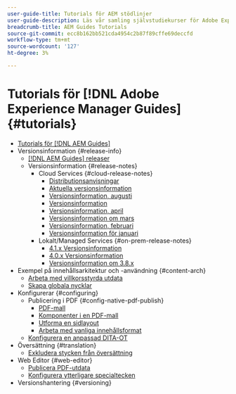 ```yaml
---
user-guide-title: Tutorials för AEM stödlinjer
user-guide-description: Läs vår samling självstudiekurser för Adobe Experience Manager Guides.
breadcrumb-title: AEM Guides Tutorials
source-git-commit: ecc8b162bb521cda4954c2b87f89cffe69deccfd
workflow-type: tm+mt
source-wordcount: '127'
ht-degree: 3%

---
```



# Tutorials för [!DNL Adobe Experience Manager Guides] {#tutorials}

+ [Tutorials för [!DNL AEM Guides]](overview.md)
+ Versionsinformation {#release-info}
   + [[!DNL AEM Guides] releaser](./release-info/latest-release-info.md)
   + Versionsinformation {#release-notes}
      + Cloud Services {#cloud-release-notes}
         + [Distributionsanvisningar](./release-info/deploy-xml-on-aemaacs.md)
         + [Aktuella versionsinformation](./release-info/release-notes-2022.9.0.md)
         + [Versionsinformation, augusti](./release-info/release-notes-2022.8.0.md)
         + [Versionsinformation](./release-info/release-notes-2022.5.0.md)
         + [Versionsinformation, april](./release-info/release-notes-2022.4.0.md)
         + [Versionsinformation om mars](./release-info/release-notes-2022.3.0.md)
         + [Versionsinformation, februari](./release-info/release-notes-2022.2.0.md)
         + [Versionsinformation för januari](./release-info/release-notes-2022.1.0.md)
      + Lokalt/Managed Services {#on-prem-release-notes}
         + [4.1.x Versionsinformation](./release-info/release-notes-4.1.md)
         + [4.0.x Versionsinformation](https://helpx.adobe.com/xml-documentation-for-experience-manager/release-note/release-notes-xml-documentation-solution-4-0.html)
         + [Versionsinformation om 3.8.x](https://helpx.adobe.com/xml-documentation-for-experience-manager/release-note/release-notes-xml-documentation-solution-3-8.html)
+ Exempel på innehållsarkitektur och -användning {#content-arch}
   + [Arbeta med villkorsstyrda utdata](./content-architecture/create-and-use-conditions.md)
   + [Skapa globala nycklar](./content-architecture/create-global-keys.md)
+ Konfigurerar {#configuring}
   + Publicering i PDF {#config-native-pdf-publish}
      + [PDF-mall](./native-pdf/pdf-template.md)
      + [Komponenter i en PDF-mall](./native-pdf/components-pdf-template.md)
      + [Utforma en sidlayout](./native-pdf/design-page-layout.md)
      + [Arbeta med vanliga innehållsformat](./native-pdf/stylesheet.md)
   + [Konfigurera en anpassad DITA-OT](./configuring/setup-a-custom-dita-ot.md)
+ Översättning {#translation}
   + [Exkludera stycken från översättning](./translation/exclude-paragraphs-from-translation.md)
+ Web Editor {#web-editor}
   + [Publicera PDF-utdata](./web-editor/native-pdf-web-editor.md)
   + [Konfigurera ytterligare specialtecken](./web-editor/configure-additional-special-characters.md)
+ Versionshantering {#versioning}
